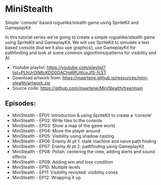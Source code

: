 # MiniStealth
Simple 'console' based roguelike/stealth game using SpriteKit and GameplayKit

In this tutorial series we're going to create a simple roguelike/stealth game using SpriteKit and GameplayKit. We will use SpriteKit to simulate a text based console (but we'll also use graphics), use GameplayKit for pathfinding and look at some common algorithms/patterns for visibility and AI.

* Youtube playlist: https://youtube.com/playlist?list=PLhUrOtMlcKDD0OACHdRfUjKcpJfS-fcST 
* Download artwork from: https://maartene.github.io/resources/mini-stealth/artwork.zip
* Source code: https://github.com/maartene/MiniStealth/tree/main 

## Episodes:
* MiniStealth - EP01: Introduction & using SpriteKit to create a 'console'
* MiniStealth - EP02: Write tiles to the console
* MiniStealth - EP03: Show a map of the game world
* MiniStealth - EP04: Move the player around
* MiniStealth - EP05: Visibility using shadow casting
* MiniStealth - EP06: Enemy AI pt 1: state machine and naive path finding
* MiniStealth - EP07: Enemy AI pt 2: pathfinding using GameplayKit
* MiniStealth - EP08: Polish: centering the view, adding alerts and sound effects
* MiniStealth - EP09: Adding win and lose condition
* MiniStealth - EP10: Multiple levels
* MiniStealth - EP11: Visibility revisited: visibility cones
* MiniStealth - EP12: Wrapping it up